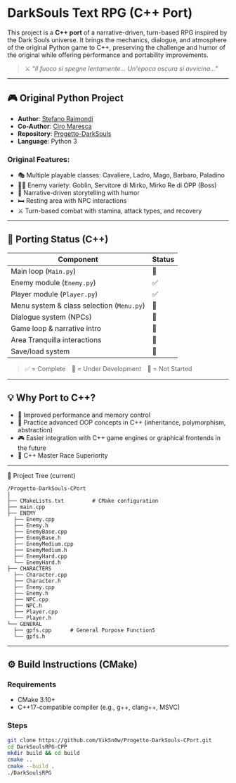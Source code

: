 # DarkSouls Text RPG (C++ Port)

This project is a **C++ port** of a narrative-driven, turn-based RPG inspired by the Dark Souls universe. It brings the mechanics, dialogue, and atmosphere of the original Python game to C++, preserving the challenge and humor of the original while offering performance and portability improvements.

> ⚔️ *"Il fuoco si spegne lentamente... Un'epoca oscura si avvicina..."*

---

## 🎮 Original Python Project

- **Author**: [Stefano Raimondi](https://github.com/StefanoRaimondi-prog)
- **Co-Author**: [Ciro Maresca](https://github.com/CyrusVII)
- **Repository**: [Progetto-DarkSouls](https://github.com/StefanoRaimondi-prog/Progetto-DarkSouls)
- **Language**: Python 3

### Original Features:
- 🎭 Multiple playable classes: Cavaliere, Ladro, Mago, Barbaro, Paladino
- 🧟‍♂️ Enemy variety: Goblin, Servitore di Mirko, Mirko Re di OPP (Boss)
- 📜 Narrative-driven storytelling with humor
- 🛏️ Resting area with NPC interactions
- ⚔️ Turn-based combat with stamina, attack types, and recovery

---

## 🚧 Porting Status (C++)

| Component                         | Status           |
|----------------------------------|------------------|
| Main loop (`Main.py`)                | 🔄 |
| Enemy module (`Enemy.py`)        | ✅ |
| Player module (`Player.py`)      | ✅ |
| Menu system & class selection  (`Menu.py`)   | 🔄 |
| Dialogue system (NPCs)           | 🚫 |
| Game loop & narrative intro      | 🚫 |
| Area Tranquilla interactions     | 🚫 |
| Save/load system                 | 🚫 |

> ✅ = Complete 🔄 = Under Development 🚫 = Not Started

---

## 💡 Why Port to C++?

- 🚀 Improved performance and memory control
- 🧠 Practice advanced OOP concepts in C++ (inheritance, polymorphism, abstraction)
- 🎮 Easier integration with C++ game engines or graphical frontends in the future
- 🗿 C++ Master Race Superiority
---
📁 Project Tree (current)
```
/Progetto-DarkSouls-CPort
│
├── CMakeLists.txt         # CMake configuration
├── main.cpp               
├── ENEMY
  ├── Enemy.cpp
  ├── Enemy.h
  ├── EnemyBase.cpp
  ├── EnemyBase.h
  ├── EnemyMedium.cpp
  ├── EnemyMedium.h
  ├── EnemyHard.cpp
  └── EnemyHard.h 
├── CHARACTERS
  ├── Character.cpp
  ├── Character.h
  ├── Enemy.cpp
  ├── Enemy.h
  ├── NPC.cpp
  ├── NPC.h
  ├── Player.cpp
  └── Player.h 
└── GENERAL
  ├── gpfs.cpp      # General Purpose FunctionS
  └── gpfs.h        
```
---

## ⚙️ Build Instructions (CMake)

### Requirements
- CMake 3.10+
- C++17-compatible compiler (e.g., g++, clang++, MSVC)

### Steps

```bash
git clone https://github.com/VikSn0w/Progetto-DarkSouls-CPort.git
cd DarkSoulsRPG-CPP
mkdir build && cd build
cmake ..
cmake --build .
./DarkSoulsRPG

